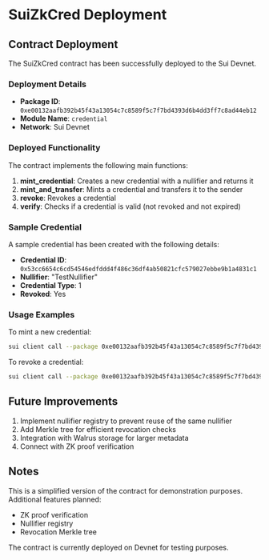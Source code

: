# SuiZkCred Deployment

## Contract Deployment

The SuiZkCred contract has been successfully deployed to the Sui Devnet.

### Deployment Details

- **Package ID**: `0xe00132aafb392b45f43a13054c7c8589f5c7f7bd4393d6b4dd3ff7c8ad44eb12`
- **Module Name**: `credential`
- **Network**: Sui Devnet

### Deployed Functionality

The contract implements the following main functions:

1. **mint_credential**: Creates a new credential with a nullifier and returns it
2. **mint_and_transfer**: Mints a credential and transfers it to the sender
3. **revoke**: Revokes a credential
4. **verify**: Checks if a credential is valid (not revoked and not expired)

### Sample Credential

A sample credential has been created with the following details:

- **Credential ID**: `0x53cc6654c6cd54546edfddd4f486c36df4ab50821cfc579027ebbe9b1a4831c1`
- **Nullifier**: "TestNullifier"
- **Credential Type**: 1
- **Revoked**: Yes

### Usage Examples

To mint a new credential:

```bash
sui client call --package 0xe00132aafb392b45f43a13054c7c8589f5c7f7bd4393d6b4dd3ff7c8ad44eb12 --module credential --function mint_and_transfer --args "[84, 101, 115, 116, 78, 117, 108, 108, 105, 102, 105, 101, 114]" 1 1747936671 --gas-budget 10000000
```

To revoke a credential:

```bash
sui client call --package 0xe00132aafb392b45f43a13054c7c8589f5c7f7bd4393d6b4dd3ff7c8ad44eb12 --module credential --function revoke --args <CREDENTIAL_ID> --gas-budget 10000000
```

## Future Improvements

1. Implement nullifier registry to prevent reuse of the same nullifier
2. Add Merkle tree for efficient revocation checks
3. Integration with Walrus storage for larger metadata
4. Connect with ZK proof verification

## Notes

This is a simplified version of the contract for demonstration purposes. Additional features planned:

- ZK proof verification
- Nullifier registry
- Revocation Merkle tree

The contract is currently deployed on Devnet for testing purposes.